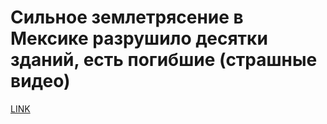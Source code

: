 # Сильное землетрясение в Мексике разрушило десятки зданий, есть погибшие (страшные видео)



[LINK](https://varlamov.ru/2566365.html)